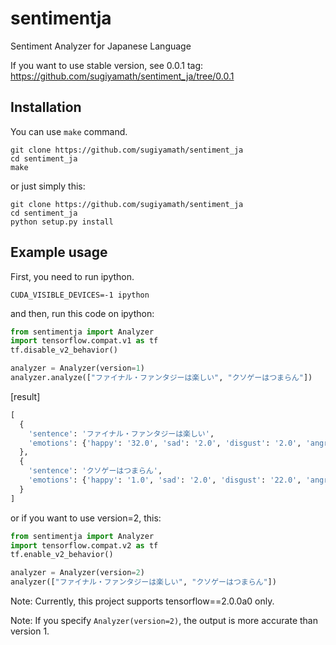 # sentimentja
Sentiment Analyzer for Japanese Language

If you want to use stable version, see 0.0.1 tag: https://github.com/sugiyamath/sentiment_ja/tree/0.0.1

## Installation

You can use ```make``` command.

```
git clone https://github.com/sugiyamath/sentiment_ja
cd sentiment_ja
make
```

or just simply this:

```
git clone https://github.com/sugiyamath/sentiment_ja
cd sentiment_ja
python setup.py install
```

## Example usage

First, you need to run ipython.

```
CUDA_VISIBLE_DEVICES=-1 ipython
```

and then, run this code on ipython:

```python
from sentimentja import Analyzer
import tensorflow.compat.v1 as tf
tf.disable_v2_behavior()

analyzer = Analyzer(version=1)
analyzer.analyze(["ファイナル・ファンタジーは楽しい", "クソゲーはつまらん"])
```

[result]

```python
[
  {
    'sentence': 'ファイナル・ファンタジーは楽しい',
    'emotions': {'happy': '32.0', 'sad': '2.0', 'disgust': '2.0', 'angry': '1.0', 'fear': '1.0', 'surprise': '4.0'}
  },
  {
    'sentence': 'クソゲーはつまらん',
    'emotions': {'happy': '1.0', 'sad': '2.0', 'disgust': '22.0', 'angry': '5.0', 'fear': '5.0', 'surprise': '1.0'}
  }
]
```

or if you want to use version=2, this:

```python
from sentimentja import Analyzer
import tensorflow.compat.v2 as tf
tf.enable_v2_behavior()

analyzer = Analyzer(version=2)
analyzer(["ファイナル・ファンタジーは楽しい", "クソゲーはつまらん"])
```

Note: Currently, this project supports tensorflow==2.0.0a0 only.

Note: If you specify ```Analyzer(version=2)```, the output is more accurate than version 1.